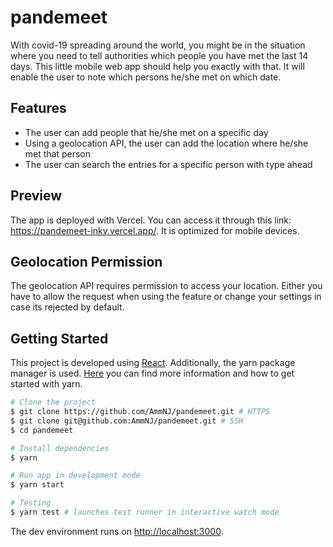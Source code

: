 # pandemeet

With covid-19 spreading around the world, you might be in the situation where you need to tell authorities which people you have met the last 14 days. This little mobile web app should help you exactly with that.
It will enable the user to note which persons he/she met on which date.

## Features

- The user can add people that he/she met on a specific day
- Using a geolocation API, the user can add the location where he/she met that person
- The user can search the entries for a specific person with type ahead

## Preview

The app is deployed with Vercel. You can access it through this link: https://pandemeet-inky.vercel.app/.
It is optimized for mobile devices.

## Geolocation Permission

The geolocation API requires permission to access your location. Either you have to allow the request when using the feature or change your settings in case its rejected by default.

## Getting Started

This project is developed using [React](https://reactjs.org/).
Additionally, the yarn package manager is used. [Here](https://yarnpkg.com/) you can find more information and how to get started with yarn.

```zsh
# Clone the project
$ git clone https://github.com/AmmNJ/pandemeet.git # HTTPS
$ git clone git@github.com:AmmNJ/pandemeet.git # SSH
$ cd pandemeet

# Install dependencies
$ yarn

# Run app in development mode
$ yarn start

# Testing
$ yarn test # launches test runner in interactive watch mode
```

The dev environment runs on [http://localhost:3000](http://localhost:3000).

